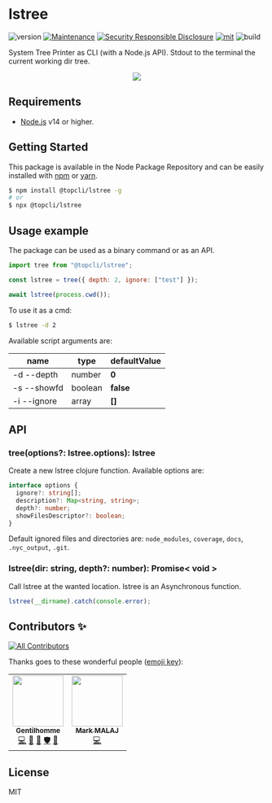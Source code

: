 # lstree
![version](https://img.shields.io/badge/dynamic/json.svg?url=https://raw.githubusercontent.com/TopCli/lstree/master/package.json&query=$.version&label=Version)
[![Maintenance](https://img.shields.io/badge/Maintained%3F-yes-green.svg)](https://github.com/TopCli/lstree/commit-activity)
[![Security Responsible Disclosure](https://img.shields.io/badge/Security-Responsible%20Disclosure-yellow.svg)](https://github.com/nodejs/security-wg/blob/master/processes/responsible_disclosure_template.md
)
[![mit](https://img.shields.io/github/license/Naereen/StrapDown.js.svg)](https://github.com/TopCli/lstree/blob/master/LICENSE)
![build](https://img.shields.io/github/workflow/status/TopCli/lstree/Node.js%20CI)

System Tree Printer as CLI (with a Node.js API). Stdout to the terminal the current working dir tree.

<p align="center">
    <img src="https://i.imgur.com/PTo2okT.png">
</p>

## Requirements
- [Node.js](https://nodejs.org/en/) v14 or higher.

## Getting Started
This package is available in the Node Package Repository and can be easily installed with [npm](https://docs.npmjs.com/getting-started/what-is-npm) or [yarn](https://yarnpkg.com).

```bash
$ npm install @topcli/lstree -g
# or
$ npx @topcli/lstree
```

## Usage example
The package can be used as a binary command or as an API.

```js
import tree from "@topcli/lstree";

const lstree = tree({ depth: 2, ignore: ["test"] });

await lstree(process.cwd());
```

To use it as a cmd:
```bash
$ lstree -d 2
```

Available script arguments are:

| name | type | defaultValue |
| --- | --- | --- |
| -d --depth | number | **0** |
| -s --showfd | boolean | **false** |
| -i --ignore | array | **[]** |


## API

### tree(options?: lstree.options): lstree
Create a new lstree clojure function. Available options are:
```ts
interface options {
  ignore?: string[];
  description?: Map<string, string>;
  depth?: number;
  showFilesDescriptor?: boolean;
}
```

Default ignored files and directories are: `node_modules`, `coverage`, `docs`, `.nyc_output`, `.git`.

### lstree(dir: string, depth?: number): Promise< void >
Call lstree at the wanted location. lstree is an Asynchronous function.

```js
lstree(__dirname).catch(console.error);
```

## Contributors ✨

<!-- ALL-CONTRIBUTORS-BADGE:START - Do not remove or modify this section -->
[![All Contributors](https://img.shields.io/badge/all_contributors-2-orange.svg?style=flat-square)](#contributors-)
<!-- ALL-CONTRIBUTORS-BADGE:END -->

Thanks goes to these wonderful people ([emoji key](https://allcontributors.org/docs/en/emoji-key)):

<!-- ALL-CONTRIBUTORS-LIST:START - Do not remove or modify this section -->
<!-- prettier-ignore-start -->
<!-- markdownlint-disable -->
<table>
  <tr>
    <td align="center"><a href="https://www.linkedin.com/in/thomas-gentilhomme/"><img src="https://avatars.githubusercontent.com/u/4438263?v=4?s=100" width="100px;" alt=""/><br /><sub><b>Gentilhomme</b></sub></a><br /><a href="https://github.com/TopCli/lstree/commits?author=fraxken" title="Code">💻</a> <a href="https://github.com/TopCli/lstree/commits?author=fraxken" title="Documentation">📖</a> <a href="https://github.com/TopCli/lstree/pulls?q=is%3Apr+reviewed-by%3Afraxken" title="Reviewed Pull Requests">👀</a> <a href="#security-fraxken" title="Security">🛡️</a> <a href="https://github.com/TopCli/lstree/issues?q=author%3Afraxken" title="Bug reports">🐛</a></td>
    <td align="center"><a href="https://www.linkedin.com/in/mark-malaj-99b1b8b7/"><img src="https://avatars.githubusercontent.com/u/15210179?v=4?s=100" width="100px;" alt=""/><br /><sub><b>Mark MALAJ</b></sub></a><br /><a href="https://github.com/TopCli/lstree/commits?author=Markobobby" title="Code">💻</a></td>
  </tr>
</table>

<!-- markdownlint-restore -->
<!-- prettier-ignore-end -->

<!-- ALL-CONTRIBUTORS-LIST:END -->

## License
MIT
